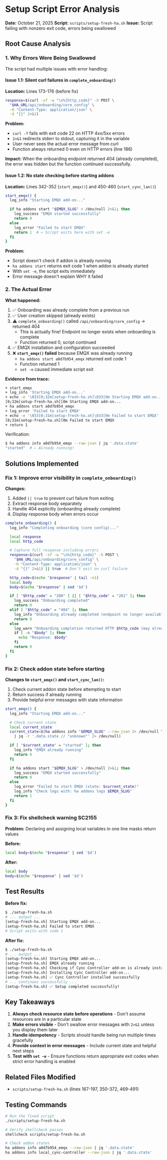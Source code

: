 # Setup Script Error Analysis

**Date:** October 21, 2025
**Script:** `scripts/setup-fresh-ha.sh`
**Issue:** Script failing with nonzero exit code, errors being swallowed

## Root Cause Analysis

### 1. Why Errors Were Being Swallowed

The script had multiple issues with error handling:

#### Issue 1.1: Silent curl failures in `complete_onboarding()`
**Location:** Lines 173-176 (before fix)

```bash
response=$(curl -sf -w "\n%{http_code}" -X POST \
  "$HA_URL/api/onboarding/core_config" \
  -H "Content-Type: application/json" \
  -d "{}" 2>&1)
```

**Problem:**
- `curl -f` fails with exit code 22 on HTTP 4xx/5xx errors
- `2>&1` redirects stderr to stdout, capturing it in the variable
- User never sees the actual error message from curl
- Function always returned 0 even on HTTP errors (line 186)

**Impact:** When the onboarding endpoint returned 404 (already completed), the error was hidden but the function continued successfully.

#### Issue 1.2: No state checking before starting addons
**Location:** Lines 342-352 (`start_emqx()`) and 450-460 (`start_cync_lan()`)

```bash
start_emqx() {
  log_info "Starting EMQX add-on..."

  if ha addons start "$EMQX_SLUG" > /dev/null 2>&1; then
    log_success "EMQX started successfully"
    return 0
  else
    log_error "Failed to start EMQX"
    return 1  # ← Script exits here with set -e
  fi
}
```

**Problem:**
- Script doesn't check if addon is already running
- `ha addons start` returns exit code 1 when addon is already started
- With `set -e`, the script exits immediately
- Error message doesn't explain WHY it failed

### 2. The Actual Error

**What happened:**
1. ✅ Onboarding was already complete from a previous run
2. ✅ User creation skipped (already exists)
3. ⚠️ `complete_onboarding()` called `/api/onboarding/core_config` → returned 404
   - This is actually fine! Endpoint no longer exists when onboarding is complete
   - Function returned 0, script continued
4. ✅ EMQX installation and configuration succeeded
5. ❌ **`start_emqx()` failed** because EMQX was already running
   - `ha addons start a0d7b954_emqx` returned exit code 1
   - Function returned 1
   - `set -e` caused immediate script exit

**Evidence from trace:**
```bash
+ start_emqx
+ log_info 'Starting EMQX add-on...'
+ echo -e '\033[0;32m[setup-fresh-ha.sh]\033[0m Starting EMQX add-on...'
[0;32m[setup-fresh-ha.sh][0m Starting EMQX add-on...
+ ha addons start a0d7b954_emqx
+ log_error 'Failed to start EMQX'
+ echo -e '\033[0;31m[setup-fresh-ha.sh]\033[0m Failed to start EMQX'
[0;31m[setup-fresh-ha.sh][0m Failed to start EMQX
+ return 1
```

Verification:
```bash
$ ha addons info a0d7b954_emqx --raw-json | jq '.data.state'
"started"  # ← Already running!
```

## Solutions Implemented

### Fix 1: Improve error visibility in `complete_onboarding()`

**Changes:**
1. Added `|| true` to prevent curl failure from exiting
2. Extract response body separately
3. Handle 404 explicitly (onboarding already complete)
4. Display response body when errors occur

```bash
complete_onboarding() {
  log_info "Completing onboarding (core config)..."

  local response
  local http_code

  # Capture full response including errors
  response=$(curl -sf -w "\n%{http_code}" -X POST \
    "$HA_URL/api/onboarding/core_config" \
    -H "Content-Type: application/json" \
    -d "{}" 2>&1) || true  # Don't exit on curl failure

  http_code=$(echo "$response" | tail -n1)
  local body
  body=$(echo "$response" | sed '$d')

  if [ "$http_code" = "200" ] || [ "$http_code" = "201" ]; then
    log_success "Onboarding completed"
    return 0
  elif [ "$http_code" = "404" ]; then
    log_info "Onboarding already completed (endpoint no longer available)"
    return 0
  else
    log_warn "Onboarding completion returned HTTP $http_code (may already be complete)"
    if [ -n "$body" ]; then
      echo "Response: $body"
    fi
    return 0
  fi
}
```

### Fix 2: Check addon state before starting

**Changes to `start_emqx()` and `start_cync_lan()`:**
1. Check current addon state before attempting to start
2. Return success if already running
3. Provide helpful error messages with state information

```bash
start_emqx() {
  log_info "Starting EMQX add-on..."

  # Check current state
  local current_state
  current_state=$(ha addons info "$EMQX_SLUG" --raw-json 2> /dev/null \
    | jq -r '.data.state // "unknown"' 2> /dev/null)

  if [ "$current_state" = "started" ]; then
    log_info "EMQX already running"
    return 0
  fi

  if ha addons start "$EMQX_SLUG" > /dev/null 2>&1; then
    log_success "EMQX started successfully"
    return 0
  else
    log_error "Failed to start EMQX (state: $current_state)"
    log_info "Check logs with: ha addons logs $EMQX_SLUG"
    return 1
  fi
}
```

### Fix 3: Fix shellcheck warning SC2155

**Problem:** Declaring and assigning local variables in one line masks return values

**Before:**
```bash
local body=$(echo "$response" | sed '$d')
```

**After:**
```bash
local body
body=$(echo "$response" | sed '$d')
```

## Test Results

**Before fix:**
```bash
$ ./setup-fresh-ha.sh
# ... output ...
[setup-fresh-ha.sh] Starting EMQX add-on...
[setup-fresh-ha.sh] Failed to start EMQX
# Script exits with code 1
```

**After fix:**
```bash
$ ./setup-fresh-ha.sh
# ... output ...
[setup-fresh-ha.sh] Starting EMQX add-on...
[setup-fresh-ha.sh] EMQX already running
[setup-fresh-ha.sh] Checking if Cync Controller add-on is already installed...
[setup-fresh-ha.sh] Installing Cync Controller add-on...
[setup-fresh-ha.sh] ✅ Cync Controller installed successfully
# ... continues successfully ...
[setup-fresh-ha.sh] ✅ Setup completed successfully!
```

## Key Takeaways

1. **Always check resource state before operations** - Don't assume resources are in a particular state
2. **Make errors visible** - Don't swallow error messages with `2>&1` unless you display them later
3. **Handle idempotency** - Scripts should handle being run multiple times gracefully
4. **Provide context in error messages** - Include current state and helpful next steps
5. **Test with `set -e`** - Ensure functions return appropriate exit codes when strict error handling is enabled

## Related Files Modified

- `scripts/setup-fresh-ha.sh` (lines 167-197, 350-372, 469-491)

## Testing Commands

```bash
# Run the fixed script
./scripts/setup-fresh-ha.sh

# Verify shellcheck passes
shellcheck scripts/setup-fresh-ha.sh

# Check addon states
ha addons info a0d7b954_emqx --raw-json | jq '.data.state'
ha addons info local_cync-controller --raw-json | jq '.data.state'
```



